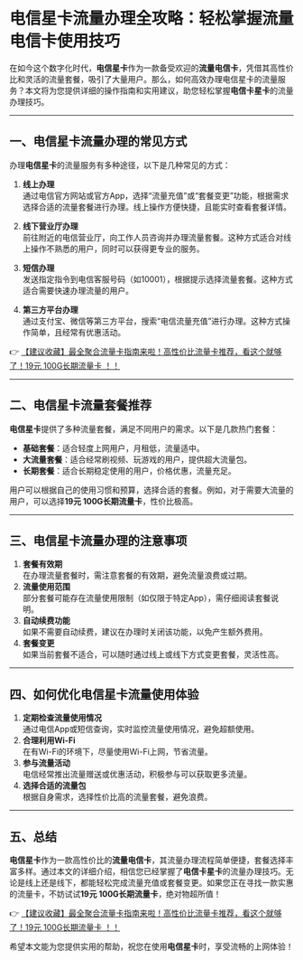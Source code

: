 # 电信星卡流量办理全攻略：轻松掌握流量电信卡使用技巧

在如今这个数字化时代，**电信星卡**作为一款备受欢迎的**流量电信卡**，凭借其高性价比和灵活的流量套餐，吸引了大量用户。那么，如何高效办理电信星卡的流量服务？本文将为您提供详细的操作指南和实用建议，助您轻松掌握**电信卡星卡**的流量办理技巧。

---

## 一、电信星卡流量办理的常见方式

办理**电信星卡**的流量服务有多种途径，以下是几种常见的方式：

1. **线上办理**  
   通过电信官方网站或官方App，选择“流量充值”或“套餐变更”功能，根据需求选择合适的流量套餐进行办理。线上操作方便快捷，且能实时查看套餐详情。

2. **线下营业厅办理**  
   前往附近的电信营业厅，向工作人员咨询并办理流量套餐。这种方式适合对线上操作不熟悉的用户，同时可以获得更专业的服务。

3. **短信办理**  
   发送指定指令到电信客服号码（如10001），根据提示选择流量套餐。这种方式适合需要快速办理流量的用户。

4. **第三方平台办理**  
   通过支付宝、微信等第三方平台，搜索“电信流量充值”进行办理。这种方式操作简单，且经常有优惠活动。

👉 [【建议收藏】最全聚合流量卡指南来啦！高性价比流量卡推荐，看这个就够了！19元 100G长期流量卡 ！！](https://bit.ly/Liuliangka)

---

## 二、电信星卡流量套餐推荐

**电信星卡**提供了多种流量套餐，满足不同用户的需求。以下是几款热门套餐：

- **基础套餐**：适合轻度上网用户，月租低，流量适中。  
- **大流量套餐**：适合经常刷视频、玩游戏的用户，提供超大流量包。  
- **长期套餐**：适合长期稳定使用的用户，价格优惠，流量充足。  

用户可以根据自己的使用习惯和预算，选择合适的套餐。例如，对于需要大流量的用户，可以选择**19元 100G长期流量卡**，性价比极高。

---

## 三、电信星卡流量办理的注意事项

1. **套餐有效期**  
   在办理流量套餐时，需注意套餐的有效期，避免流量浪费或过期。  
2. **流量使用范围**  
   部分套餐可能存在流量使用限制（如仅限于特定App），需仔细阅读套餐说明。  
3. **自动续费功能**  
   如果不需要自动续费，建议在办理时关闭该功能，以免产生额外费用。  
4. **套餐变更**  
   如果当前套餐不适合，可以随时通过线上或线下方式变更套餐，灵活性高。

---

## 四、如何优化电信星卡流量使用体验

1. **定期检查流量使用情况**  
   通过电信App或短信查询，实时监控流量使用情况，避免超额使用。  
2. **合理利用Wi-Fi**  
   在有Wi-Fi的环境下，尽量使用Wi-Fi上网，节省流量。  
3. **参与流量活动**  
   电信经常推出流量赠送或优惠活动，积极参与可以获取更多流量。  
4. **选择合适的流量包**  
   根据自身需求，选择性价比高的流量套餐，避免浪费。

---

## 五、总结

**电信星卡**作为一款高性价比的**流量电信卡**，其流量办理流程简单便捷，套餐选择丰富多样。通过本文的详细介绍，相信您已经掌握了**电信卡星卡**的流量办理技巧。无论是线上还是线下，都能轻松完成流量充值或套餐变更。如果您正在寻找一款实惠的流量卡，不妨试试**19元 100G长期流量卡**，绝对物超所值！

👉 [【建议收藏】最全聚合流量卡指南来啦！高性价比流量卡推荐，看这个就够了！19元 100G长期流量卡 ！！](https://bit.ly/Liuliangka)

希望本文能为您提供实用的帮助，祝您在使用**电信星卡**时，享受流畅的上网体验！
